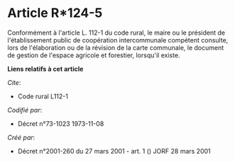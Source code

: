 # Article R*124-5

Conformément à l'article L. 112-1 du code rural, le maire ou le président de l'établissement public de coopération
intercommunale compétent consulte, lors de l'élaboration ou de la révision de la carte communale, le document de gestion de
l'espace agricole et forestier, lorsqu'il existe.

**Liens relatifs à cet article**

_Cite_:

  - Code rural L112-1

_Codifié par_:

  - Décret n°73-1023 1973-11-08

_Créé par_:

  - Décret n°2001-260 du 27 mars 2001 - art. 1 () JORF 28 mars 2001
